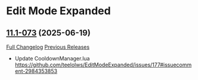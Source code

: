# Edit Mode Expanded

## [11.1-073](https://github.com/teelolws/EditModeExpanded/tree/11.1-073) (2025-06-19)
[Full Changelog](https://github.com/teelolws/EditModeExpanded/compare/11.1-072...11.1-073) [Previous Releases](https://github.com/teelolws/EditModeExpanded/releases)

- Update CooldownManager.lua  
    https://github.com/teelolws/EditModeExpanded/issues/177#issuecomment-2984353853  
